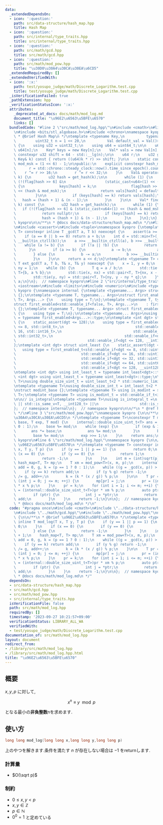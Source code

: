 ```yaml
---
data:
  _extendedDependsOn:
  - icon: ':question:'
    path: src/data-structure/hash_map.hpp
    title: Hash Map
  - icon: ':question:'
    path: src/internal/type_traits.hpp
    title: src/internal/type_traits.hpp
  - icon: ':question:'
    path: src/math/gcd.hpp
    title: src/math/gcd.hpp
  - icon: ':question:'
    path: src/math/mod_pow.hpp
    title: "\u30D0\u30A4\u30CA\u30EA\u6CD5"
  _extendedRequiredBy: []
  _extendedVerifiedWith:
  - icon: ':x:'
    path: test/yosupo_judge/math/Discrete_Logarithm.test.cpp
    title: test/yosupo_judge/math/Discrete_Logarithm.test.cpp
  _isVerificationFailed: true
  _pathExtension: hpp
  _verificationStatusIcon: ':x:'
  attributes:
    _deprecated_at_docs: docs/math/mod_log.md
    document_title: "\u96E2\u6563\u5BFE\u6570"
    links: []
  bundledCode: "#line 2 \"src/math/mod_log.hpp\"\n#include <cmath>\n#line 2 \"src/data-structure/hash_map.hpp\"\
    \n#include <bits/stl_algobase.h>\n#include <chrono>\nnamespace kyopro {\n/**\n\
    \ * @brief Hash Map\n */\ntemplate <typename Key,\n          typename Val,\n \
    \         uint32_t n = 1 << 20,\n          Val default_val = Val()>\nclass hash_map\
    \ {\n    using u32 = uint32_t;\n    using u64 = uint64_t;\n\n    u64* flag = new\
    \ u64[n];\n    Key* keys = new Key[n];\n    Val* vals = new Val[n];\n\n    static\
    \ constexpr u32 shift = 64 - std::__lg(n);\n\n    u64 r;\n    u32 get_hash(const\
    \ Key& k) const { return ((u64)k * r) >> shift; }\n\n    static constexpr int\
    \ mod_msk = (1 << 6) - 1;\n\npublic:\n    explicit constexpr hash_map() {\n  \
    \      r = std::chrono::steady_clock::now().time_since_epoch().count();\n    \
    \    r ^= r >> 16;\n        r ^= r << 32;\n    }\n    Val& operator[](const Key&\
    \ k) {\n        u32 hash = get_hash(k);\n\n        while (1) {\n            if\
    \ (!(flag[hash >> 6] &\n                  (static_cast<u64>(1) << (hash & mod_msk))))\
    \ {\n                keys[hash] = k;\n                flag[hash >> 6] |= static_cast<u64>(1)\
    \ << (hash & mod_msk);\n                return vals[hash] = default_val;\n   \
    \         }\n\n            if (keys[hash] == k) return vals[hash];\n         \
    \   hash = (hash + 1) & (n - 1);\n        }\n    }\n\n    Val* find(const Key&\
    \ k) const {\n        u32 hash = get_hash(k);\n        while (1) {\n         \
    \   if (!(flag[hash >> 6] & (static_cast<u64>(1) << (hash & mod_msk))))\n    \
    \            return nullptr;\n            if (keys[hash] == k) return &(vals[hash]);\n\
    \            hash = (hash + 1) & (n - 1);\n        }\n    }\n};\n};  // namespace\
    \ kyopro\n\n/**\n * @docs docs/data-structure/hash_map.md\n */\n#line 2 \"src/math/gcd.hpp\"\
    \n#include <cassert>\n#include <tuple>\nnamespace kyopro {\ntemplate <typename\
    \ T> constexpr inline T _gcd(T a, T b) noexcept {\n    assert(a >= 0 && b >= 0);\n\
    \    if (a == 0 || b == 0) return a + b;\n    int d = std::min<T>(__builtin_ctzll(a),\
    \ __builtin_ctzll(b));\n    a >>= __builtin_ctzll(a), b >>= __builtin_ctzll(b);\n\
    \    while (a != b) {\n        if (!a || !b) {\n            return a + b;\n  \
    \      }\n        if (a >= b) {\n            a -= b;\n            a >>= __builtin_ctzll(a);\n\
    \        } else {\n            b -= a;\n            b >>= __builtin_ctzll(b);\n\
    \        }\n    }\n\n    return a << d;\n}\ntemplate <typename T> constexpr inline\
    \ T ext_gcd(T a, T b, T& x, T& y) noexcept {\n    x = 1, y = 0;\n    T nx = 0,\
    \ ny = 1;\n    while (b) {\n        T q = a / b;\n        std::tie(a, b) = std::pair<T,\
    \ T>{b, a % b};\n        std::tie(x, nx) = std::pair<T, T>{nx, x - nx * q};\n\
    \        std::tie(y, ny) = std::pair<T, T>{ny, y - ny * q};\n    }\n    return\
    \ a;\n}\n};  // namespace kyopro\n#line 2 \"src/internal/type_traits.hpp\"\n#include\
    \ <iostream>\n#include <limits>\n#include <numeric>\n#include <typeinfo>\n\nnamespace\
    \ kyopro {\nnamespace internal {\ntemplate <typename... Args> struct first_enabled\
    \ {};\n\ntemplate <typename T, typename... Args>\nstruct first_enabled<std::enable_if<true,\
    \ T>, Args...> {\n    using type = T;\n};\ntemplate <typename T, typename... Args>\n\
    struct first_enabled<std::enable_if<false, T>, Args...>\n    : first_enabled<Args...>\
    \ {};\ntemplate <typename T, typename... Args> struct first_enabled<T, Args...>\
    \ {\n    using type = T;\n};\n\ntemplate <typename... Args>\nusing first_enabled_t\
    \ = typename first_enabled<Args...>::type;\n\ntemplate <int dgt> struct int_least\
    \ {\n    static_assert(dgt <= 128);\n    using type = first_enabled_t<std::enable_if<dgt\
    \ <= 8, std::int8_t>,\n                                 std::enable_if<dgt <=\
    \ 16, std::int16_t>,\n                                 std::enable_if<dgt <= 32,\
    \ std::int32_t>,\n                                 std::enable_if<dgt <= 64, std::int64_t>,\n\
    \                                 std::enable_if<dgt <= 128, __int128_t> >;\n\
    };\ntemplate <int dgt> struct uint_least {\n    static_assert(dgt <= 128);\n \
    \   using type = first_enabled_t<std::enable_if<dgt <= 8, std::uint8_t>,\n   \
    \                              std::enable_if<dgt <= 16, std::uint16_t>,\n   \
    \                              std::enable_if<dgt <= 32, std::uint32_t>,\n   \
    \                              std::enable_if<dgt <= 64, std::uint64_t>,\n   \
    \                              std::enable_if<dgt <= 128, __uint128_t> >;\n};\n\
    \ntemplate <int dgt> using int_least_t = typename int_least<dgt>::type;\ntemplate\
    \ <int dgt> using uint_least_t = typename uint_least<dgt>::type;\n\ntemplate <typename\
    \ T>\nusing double_size_uint_t = uint_least_t<2 * std::numeric_limits<T>::digits>;\n\
    \ntemplate <typename T>\nusing double_size_int_t = int_least_t<2 * std::numeric_limits<T>::digits>;\n\
    \nstruct modint_base {};\ntemplate <typename T> using is_modint = std::is_base_of<modint_base,\
    \ T>;\ntemplate <typename T> using is_modint_t = std::enable_if_t<is_modint<T>::value>;\n\
    \n\n// is_integral\ntemplate <typename T>\nusing is_integral_t =\n    std::enable_if_t<std::is_integral_v<T>\
    \ || std::is_same_v<T, __int128_t> ||\n                   std::is_same_v<T, __uint128_t>>;\n\
    };  // namespace internal\n};  // namespace kyopro\n\n/*\n * @ref https://qiita.com/kazatsuyu/items/f8c3b304e7f8b35263d8\n\
    \ */\n#line 3 \"src/math/mod_pow.hpp\"\nnamespace kyopro {\n\n/**\n * @brief \u30D0\
    \u30A4\u30CA\u30EA\u6CD5\n */\ntemplate <typename T>\nconstexpr T mod_pow(internal::double_size_uint_t<T>\
    \ base, T exp, T mod) {\n    internal::double_size_uint_t<T> ans = (mod == 1 ?\
    \ 0 : 1);\n    base %= mod;\n    while (exp) {\n        if (exp & 1) {\n     \
    \       ans *= base;\n            ans %= mod;\n        }\n        base *= base;\n\
    \        base %= mod;\n        exp >>= 1;\n    }\n    return ans;\n}\n};  // namespace\
    \ kyopro\n#line 6 \"src/math/mod_log.hpp\"\nnamespace kyopro {\n\n/**\n * @brief\
    \ \u96E2\u6563\u5BFE\u6570\n */\ntemplate <typename T> constexpr inline T mod_log(T\
    \ x, T y, T p) {\n    if (y == 1 || p == 1) {\n        return 0;\n    }\n    if\
    \ (x == 0) {\n        if (y == 0) {\n            return 1;\n        } else {\n\
    \            return -1;\n        }\n    }\n    int m = (int)sqrt(p) + 1;\n   \
    \ hash_map<T, T> mp;\n    T xm = mod_pow<T>(x, m, p);\n    internal::double_size_uint_t<T>\
    \ add = 0, g, k = (p == 1 ? 0 : 1);\n    while ((g = _gcd(x, p)) > 1) {\n    \
    \    if (y == k) return add;\n        if (y % g) return -1;\n        y /= g, p\
    \ /= g, add++;\n        k = (k * (x / g)) % p;\n    }\n\n    T pr = y;\n    for\
    \ (int j = 0; j <= m; ++j) {\n        mp[pr] = j;\n        pr = (internal::double_size_uint_t<T>)pr\
    \ * x % p;\n    }\n    pr = k;\n    for (int i = 1; i <= m; ++i) {\n        pr\
    \ = (internal::double_size_uint_t<T>)pr * xm % p;\n        auto ptr = mp.find(pr);\n\
    \        if (ptr) {\n            int j = *ptr;\n            return m * i - j +\
    \ add;\n        }\n    }\n    return -1;\n}\n\n};  // namespace kyopro\n\n/**\n\
    \ * @docs docs/math/mod_log.md\n */\n"
  code: "#pragma once\n#include <cmath>\n#include \"../data-structure/hash_map.hpp\"\
    \n#include \"../math/gcd.hpp\"\n#include \"../math/mod_pow.hpp\"\nnamespace kyopro\
    \ {\n\n/**\n * @brief \u96E2\u6563\u5BFE\u6570\n */\ntemplate <typename T> constexpr\
    \ inline T mod_log(T x, T y, T p) {\n    if (y == 1 || p == 1) {\n        return\
    \ 0;\n    }\n    if (x == 0) {\n        if (y == 0) {\n            return 1;\n\
    \        } else {\n            return -1;\n        }\n    }\n    int m = (int)sqrt(p)\
    \ + 1;\n    hash_map<T, T> mp;\n    T xm = mod_pow<T>(x, m, p);\n    internal::double_size_uint_t<T>\
    \ add = 0, g, k = (p == 1 ? 0 : 1);\n    while ((g = _gcd(x, p)) > 1) {\n    \
    \    if (y == k) return add;\n        if (y % g) return -1;\n        y /= g, p\
    \ /= g, add++;\n        k = (k * (x / g)) % p;\n    }\n\n    T pr = y;\n    for\
    \ (int j = 0; j <= m; ++j) {\n        mp[pr] = j;\n        pr = (internal::double_size_uint_t<T>)pr\
    \ * x % p;\n    }\n    pr = k;\n    for (int i = 1; i <= m; ++i) {\n        pr\
    \ = (internal::double_size_uint_t<T>)pr * xm % p;\n        auto ptr = mp.find(pr);\n\
    \        if (ptr) {\n            int j = *ptr;\n            return m * i - j +\
    \ add;\n        }\n    }\n    return -1;\n}\n\n};  // namespace kyopro\n\n/**\n\
    \ * @docs docs/math/mod_log.md\n */"
  dependsOn:
  - src/data-structure/hash_map.hpp
  - src/math/gcd.hpp
  - src/math/mod_pow.hpp
  - src/internal/type_traits.hpp
  isVerificationFile: false
  path: src/math/mod_log.hpp
  requiredBy: []
  timestamp: '2023-09-27 10:21:57+09:00'
  verificationStatus: LIBRARY_ALL_WA
  verifiedWith:
  - test/yosupo_judge/math/Discrete_Logarithm.test.cpp
documentation_of: src/math/mod_log.hpp
layout: document
redirect_from:
- /library/src/math/mod_log.hpp
- /library/src/math/mod_log.hpp.html
title: "\u96E2\u6563\u5BFE\u6570"
---
```

## 概要

$x,y,p$ に対して,

$$x^n \equiv y \mod p$$

となる最小の**非負整数**$n$を求めます.

## 使い方

```cpp
long long mod_log(long long x,long long y,long long p)
```

上のやつを解きます.条件を満たす $n$ が存在しない場合は $-1$ をreturnします.

### 計算量

- $O(\sqrt p)$

### 制約

- $0\leq x,y \lt p$
- $x,y\in\mathbb{Z}$
- $p\in\mathbb{N}$
- $0^0=1$ と定めている
